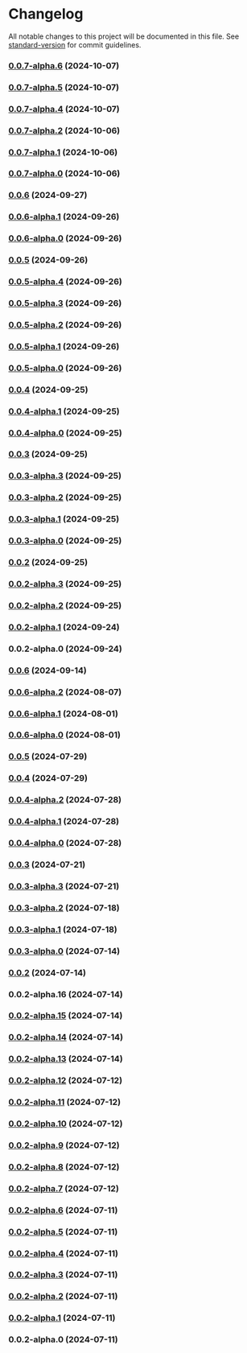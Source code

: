 # Changelog

All notable changes to this project will be documented in this file. See [standard-version](https://github.com/conventional-changelog/standard-version) for commit guidelines.

### [0.0.7-alpha.6](https://github.com/acrool/acrool-react-hotkey/compare/v0.0.7-alpha.5...v0.0.7-alpha.6) (2024-10-07)

### [0.0.7-alpha.5](https://github.com/acrool/acrool-react-hotkey/compare/v0.0.7-alpha.4...v0.0.7-alpha.5) (2024-10-07)

### [0.0.7-alpha.4](https://github.com/acrool/acrool-react-hotkey/compare/v0.0.7-alpha.2...v0.0.7-alpha.4) (2024-10-07)

### [0.0.7-alpha.2](https://github.com/acrool/acrool-react-hotkey/compare/v0.0.7-alpha.1...v0.0.7-alpha.2) (2024-10-06)

### [0.0.7-alpha.1](https://github.com/acrool/acrool-react-hotkey/compare/v0.0.7-alpha.0...v0.0.7-alpha.1) (2024-10-06)

### [0.0.7-alpha.0](https://github.com/acrool/acrool-react-hotkey/compare/v0.0.6...v0.0.7-alpha.0) (2024-10-06)

### [0.0.6](https://github.com/acrool/acrool-react-hotkey/compare/v0.0.6-alpha.1...v0.0.6) (2024-09-27)

### [0.0.6-alpha.1](https://github.com/acrool/acrool-react-hotkey/compare/v0.0.6-alpha.0...v0.0.6-alpha.1) (2024-09-26)

### [0.0.6-alpha.0](https://github.com/acrool/acrool-react-hotkey/compare/v0.0.5...v0.0.6-alpha.0) (2024-09-26)

### [0.0.5](https://github.com/acrool/acrool-react-hotkey/compare/v0.0.5-alpha.4...v0.0.5) (2024-09-26)

### [0.0.5-alpha.4](https://github.com/acrool/acrool-react-hotkey/compare/v0.0.5-alpha.3...v0.0.5-alpha.4) (2024-09-26)

### [0.0.5-alpha.3](https://github.com/acrool/acrool-react-hotkey/compare/v0.0.5-alpha.2...v0.0.5-alpha.3) (2024-09-26)

### [0.0.5-alpha.2](https://github.com/acrool/acrool-react-hotkey/compare/v0.0.5-alpha.1...v0.0.5-alpha.2) (2024-09-26)

### [0.0.5-alpha.1](https://github.com/acrool/acrool-react-hotkey/compare/v0.0.5-alpha.0...v0.0.5-alpha.1) (2024-09-26)

### [0.0.5-alpha.0](https://github.com/acrool/acrool-react-hotkey/compare/v0.0.4...v0.0.5-alpha.0) (2024-09-26)

### [0.0.4](https://github.com/acrool/acrool-react-hotkey/compare/v0.0.4-alpha.1...v0.0.4) (2024-09-25)

### [0.0.4-alpha.1](https://github.com/acrool/acrool-react-hotkey/compare/v0.0.4-alpha.0...v0.0.4-alpha.1) (2024-09-25)

### [0.0.4-alpha.0](https://github.com/acrool/acrool-react-hotkey/compare/v0.0.3...v0.0.4-alpha.0) (2024-09-25)

### [0.0.3](https://github.com/acrool/acrool-react-hotkey/compare/v0.0.3-alpha.3...v0.0.3) (2024-09-25)

### [0.0.3-alpha.3](https://github.com/acrool/acrool-react-hotkey/compare/v0.0.3-alpha.2...v0.0.3-alpha.3) (2024-09-25)

### [0.0.3-alpha.2](https://github.com/acrool/acrool-react-hotkey/compare/v0.0.3-alpha.1...v0.0.3-alpha.2) (2024-09-25)

### [0.0.3-alpha.1](https://github.com/acrool/acrool-react-hotkey/compare/v0.0.3-alpha.0...v0.0.3-alpha.1) (2024-09-25)

### [0.0.3-alpha.0](https://github.com/acrool/acrool-react-hotkey/compare/v0.0.2...v0.0.3-alpha.0) (2024-09-25)

### [0.0.2](https://github.com/acrool/acrool-react-hotkey/compare/v0.0.2-alpha.3...v0.0.2) (2024-09-25)

### [0.0.2-alpha.3](https://github.com/acrool/acrool-react-hotkey/compare/v0.0.2-alpha.2...v0.0.2-alpha.3) (2024-09-25)

### [0.0.2-alpha.2](https://github.com/acrool/acrool-react-hotkey/compare/v0.0.2-alpha.1...v0.0.2-alpha.2) (2024-09-25)

### [0.0.2-alpha.1](https://github.com/acrool/acrool-react-hotkey/compare/v0.0.2-alpha.0...v0.0.2-alpha.1) (2024-09-24)

### 0.0.2-alpha.0 (2024-09-24)

### [0.0.6](https://github.com/acrool/acrool-react-hotkey/compare/v0.0.6-alpha.2...v0.0.6) (2024-09-14)

### [0.0.6-alpha.2](https://github.com/acrool/acrool-react-hotkey/compare/v0.0.6-alpha.1...v0.0.6-alpha.2) (2024-08-07)

### [0.0.6-alpha.1](https://github.com/acrool/acrool-react-hotkey/compare/v0.0.6-alpha.0...v0.0.6-alpha.1) (2024-08-01)

### [0.0.6-alpha.0](https://github.com/acrool/acrool-react-hotkey/compare/v0.0.5...v0.0.6-alpha.0) (2024-08-01)

### [0.0.5](https://github.com/acrool/acrool-react-hotkey/compare/v0.0.4...v0.0.5) (2024-07-29)

### [0.0.4](https://github.com/acrool/acrool-react-hotkey/compare/v0.0.4-alpha.2...v0.0.4) (2024-07-29)

### [0.0.4-alpha.2](https://github.com/acrool/acrool-react-hotkey/compare/v0.0.4-alpha.1...v0.0.4-alpha.2) (2024-07-28)

### [0.0.4-alpha.1](https://github.com/acrool/acrool-react-hotkey/compare/v0.0.3...v0.0.4-alpha.1) (2024-07-28)

### [0.0.4-alpha.0](https://github.com/acrool/acrool-react-hotkey/compare/v0.0.3...v0.0.4-alpha.0) (2024-07-28)

### [0.0.3](https://github.com/acrool/acrool-react-hotkey/compare/v0.0.3-alpha.3...v0.0.3) (2024-07-21)

### [0.0.3-alpha.3](https://github.com/acrool/acrool-react-hotkey/compare/v0.0.3-alpha.2...v0.0.3-alpha.3) (2024-07-21)

### [0.0.3-alpha.2](https://github.com/acrool/acrool-react-hotkey/compare/v0.0.3-alpha.1...v0.0.3-alpha.2) (2024-07-18)

### [0.0.3-alpha.1](https://github.com/acrool/acrool-react-hotkey/compare/v0.0.3-alpha.0...v0.0.3-alpha.1) (2024-07-18)

### [0.0.3-alpha.0](https://github.com/acrool/acrool-react-hotkey/compare/v0.0.2...v0.0.3-alpha.0) (2024-07-14)

### [0.0.2](https://github.com/acrool/acrool-react-hotkey/compare/v0.0.2-alpha.16...v0.0.2) (2024-07-14)

### 0.0.2-alpha.16 (2024-07-14)

### [0.0.2-alpha.15](https://github.com/acrool/acrool-react-hotkey/compare/v0.0.2-alpha.14...v0.0.2-alpha.15) (2024-07-14)

### [0.0.2-alpha.14](https://github.com/acrool/acrool-react-hotkey/compare/v0.0.2-alpha.13...v0.0.2-alpha.14) (2024-07-14)

### [0.0.2-alpha.13](https://github.com/acrool/acrool-react-hotkey/compare/v0.0.2-alpha.12...v0.0.2-alpha.13) (2024-07-14)

### [0.0.2-alpha.12](https://github.com/acrool/acrool-react-hotkey/compare/v0.0.2-alpha.11...v0.0.2-alpha.12) (2024-07-12)

### [0.0.2-alpha.11](https://github.com/acrool/acrool-react-hotkey/compare/v0.0.2-alpha.10...v0.0.2-alpha.11) (2024-07-12)

### [0.0.2-alpha.10](https://github.com/acrool/acrool-react-hotkey/compare/v0.0.2-alpha.9...v0.0.2-alpha.10) (2024-07-12)

### [0.0.2-alpha.9](https://github.com/acrool/acrool-react-hotkey/compare/v0.0.2-alpha.8...v0.0.2-alpha.9) (2024-07-12)

### [0.0.2-alpha.8](https://github.com/acrool/acrool-react-hotkey/compare/v0.0.2-alpha.7...v0.0.2-alpha.8) (2024-07-12)

### [0.0.2-alpha.7](https://github.com/acrool/acrool-react-hotkey/compare/v0.0.2-alpha.6...v0.0.2-alpha.7) (2024-07-12)

### [0.0.2-alpha.6](https://github.com/acrool/acrool-react-hotkey/compare/v0.0.2-alpha.5...v0.0.2-alpha.6) (2024-07-11)

### [0.0.2-alpha.5](https://github.com/acrool/acrool-react-hotkey/compare/v0.0.2-alpha.4...v0.0.2-alpha.5) (2024-07-11)

### [0.0.2-alpha.4](https://github.com/acrool/acrool-react-hotkey/compare/v0.0.2-alpha.3...v0.0.2-alpha.4) (2024-07-11)

### [0.0.2-alpha.3](https://github.com/acrool/acrool-react-hotkey/compare/v0.0.2-alpha.2...v0.0.2-alpha.3) (2024-07-11)

### [0.0.2-alpha.2](https://github.com/acrool/acrool-react-hotkey/compare/v0.0.2-alpha.1...v0.0.2-alpha.2) (2024-07-11)

### [0.0.2-alpha.1](https://github.com/acrool/acrool-react-hotkey/compare/v0.0.2-alpha.0...v0.0.2-alpha.1) (2024-07-11)

### 0.0.2-alpha.0 (2024-07-11)

